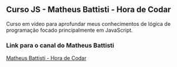 ## Curso JS - Matheus Battisti - Hora de Codar
 Curso em vídeo para aprofundar meus conhecimentos de lógica de programação focado principalmente em JavaScript.

### Link para o canal do Matheus Battisti
<a href="https://www.youtube.com/@MatheusBattisti">Matheus Battisti - Hora de Codar</a>
